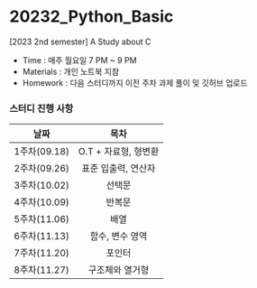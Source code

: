 # 20232_Python_Basic

[2023 2nd semester] A Study about C

- Time : 매주 월요일 7 PM ~ 9 PM
- Materials : 개인 노트북 지참
- Homework : 다음 스터디까지 이전 주차 과제 풀이 및 깃허브 업로드
### 스터디 진행 사항
|날짜|목차|
|:--:|:--:|
|1주차(09.18)|O.T + 자료형, 형변환|
|2주차(09.26)|표준 입출력, 연산자|
|3주차(10.02)|선택문|
|4주차(10.09)|반복문|
|5주차(11.06)|배열|
|6주차(11.13)|함수, 변수 영역|
|7주차(11.20)|포인터|
|8주차(11.27)|구조체와 열거형|

